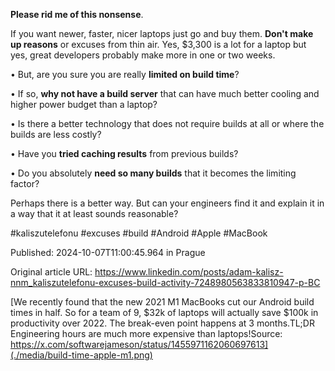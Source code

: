 **Please rid me of this nonsense**.


If you want newer, faster, nicer laptops just go and buy them. **Don't make up reasons** or excuses from thin air. Yes, $3,300 is a lot for a laptop but yes, great developers probably make more in one or two weeks.


• But, are you sure you are really **limited on build time**?

• If so, **why not have a build server** that can have much better cooling and higher power budget than a laptop?

• Is there a better technology that does not require builds at all or where the builds are less costly?

• Have you **tried caching results** from previous builds?

• Do you absolutely **need so many builds** that it becomes the limiting factor?


Perhaps there is a better way. But can your engineers find it and explain it in a way that it at least sounds reasonable?


#kaliszutelefonu #excuses #build #Android #Apple #MacBook


Published: 2024-10-07T11:00:45.964 in Prague

Original article URL: https://www.linkedin.com/posts/adam-kalisz-nnm_kaliszutelefonu-excuses-build-activity-7248980563833810947-p-BC

[We recently found that the new 2021 M1 MacBooks cut our Android build times in half. So for a team of 9, $32k of laptops will actually save $100k in productivity over 2022. The break-even point happens at 3 months.TL;DR Engineering hours are much more expensive than laptops!Source: https://x.com/softwarejameson/status/1455971162060697613](./media/build-time-apple-m1.png)
